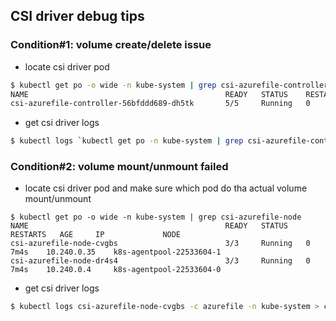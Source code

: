 ## CSI driver debug tips
### Condition#1: volume create/delete issue
 - locate csi driver pod
```sh
$ kubectl get po -o wide -n kube-system | grep csi-azurefile-controller
NAME                                            READY   STATUS    RESTARTS   AGE     IP             NODE
csi-azurefile-controller-56bfddd689-dh5tk       5/5     Running   0          35s     10.240.0.19    k8s-agentpool-22533604-0
```
 - get csi driver logs
```sh
$ kubectl logs `kubectl get po -n kube-system | grep csi-azurefile-controller | cut -d ' ' -f1` -c azurefile -n kube-system > csi-azurefile-controller.log
```

### Condition#2: volume mount/unmount failed
 - locate csi driver pod and make sure which pod do tha actual volume mount/unmount
```
$ kubectl get po -o wide -n kube-system | grep csi-azurefile-node
NAME                                            READY   STATUS    RESTARTS   AGE     IP             NODE
csi-azurefile-node-cvgbs                        3/3     Running   0          7m4s    10.240.0.35    k8s-agentpool-22533604-1
csi-azurefile-node-dr4s4                        3/3     Running   0          7m4s    10.240.0.4     k8s-agentpool-22533604-0
```

 - get csi driver logs
```sh
$ kubectl logs csi-azurefile-node-cvgbs -c azurefile -n kube-system > csi-azurefile-node.log
```
